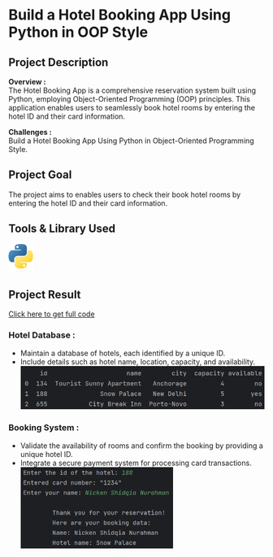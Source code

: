 # Build a Hotel Booking App Using Python in OOP Style

## Project Description

**Overview :**  
The Hotel Booking App is a comprehensive reservation system built using Python, employing Object-Oriented Programming (OOP) principles. This application enables users to seamlessly book hotel rooms by entering the hotel ID and their card information.

**Challenges :**  
Build a Hotel Booking App Using Python in Object-Oriented Programming Style.

## Project Goal

The project aims to enables users to check their book hotel rooms by entering the hotel ID and their card information.

## Tools & Library Used

[<img src="./image/python-logo-2.png" alt="python-logo" width="50"/>](https://www.python.org/) &nbsp;

## Project Result

[Click here to get full code](https://github.com/nickenshidqia/Build_a_Hotel_Booking_App_Using_Python/blob/4aeee020b91b13de4d584b4aa306f16cfaccd776/main.py)

### Hotel Database :

- Maintain a database of hotels, each identified by a unique ID.
- Include details such as hotel name, location, capacity, and availability.  
  <img src="./image/hotel1.png" alt="" width = "500"/>  


### Booking System :

- Validate the availability of rooms and confirm the booking by providing a unique hotel ID.
- Integrate a secure payment system for processing card transactions.  
  <img src="./image/hotel2.png" alt="" width = "300"/>
